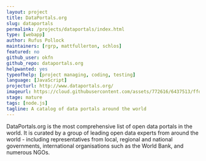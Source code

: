 ```yaml
---
layout: project
title: DataPortals.org
slug: dataportals
permalink: /projects/dataportals/index.html
type: [webapp]
author: Rufus Pollock
maintainers: [rgrp, mattfullerton, schlos]
featured: no
github_user: okfn
github_repo: dataportals.org
helpwanted: yes
typeofhelp: [project managing, coding, testing]
language: [JavaScript]
projecturl: http://www.dataportals.org/
imageurl: https://cloud.githubusercontent.com/assets/772616/6437513/ffd4c264-c0d0-11e4-8cc2-f70b7a88444e.png
stage: mature
tags: [node.js]
tagline: A catalog of data portals around the world
---
```


DataPortals.org is the most comprehensive list of open data portals in the world. It is curated by a group of leading open data experts from around the world - including representatives from local, regional and national governments, international organisations such as the World Bank, and numerous NGOs.
